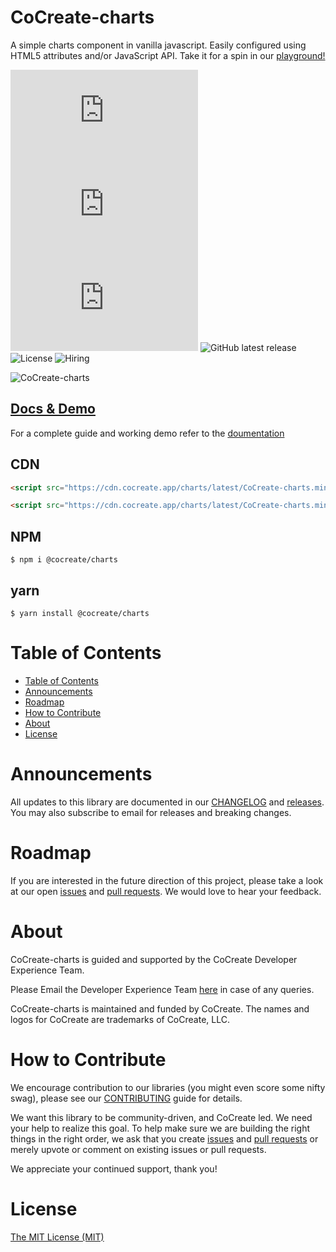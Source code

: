# CoCreate-charts

A simple charts component in vanilla javascript. Easily configured using HTML5 attributes and/or JavaScript API. Take it for a spin in our [playground!](https://cocreate.app/docs/charts)

![minified](https://img.badgesize.io/https://cdn.cocreate.app/charts/latest/CoCreate-charts.min.js?style=flat-square&label=minified&color=orange)
![gzip](https://img.badgesize.io/https://cdn.cocreate.app/charts/latest/CoCreate-charts.min.js?compression=gzip&style=flat-square&label=gzip&color=yellow)
![brotli](https://img.badgesize.io/https://cdn.cocreate.app/charts/latest/CoCreate-charts.min.js?compression=brotli&style=flat-square&label=brotli)
![GitHub latest release](https://img.shields.io/github/v/release/CoCreate-app/CoCreate-charts?style=flat-square)
![License](https://img.shields.io/github/license/CoCreate-app/CoCreate-charts?style=flat-square)
![Hiring](https://img.shields.io/static/v1?style=flat-square&label=&message=Hiring&color=blueviolet)

![CoCreate-charts](https://cdn.cocreate.app/docs/CoCreate-charts.gif)

## [Docs & Demo](https://cocreate.app/docs/charts)

For a complete guide and working demo refer to the [doumentation](https://cocreate.app/docs/charts)

## CDN

```html
<script src="https://cdn.cocreate.app/charts/latest/CoCreate-charts.min.js"></script>
```

```html
<script src="https://cdn.cocreate.app/charts/latest/CoCreate-charts.min.css"></script>
```

## NPM

```shell
$ npm i @cocreate/charts
```

## yarn

```shell
$ yarn install @cocreate/charts
```

# Table of Contents

- [Table of Contents](#table-of-contents)
- [Announcements](#announcements)
- [Roadmap](#roadmap)
- [How to Contribute](#how-to-contribute)
- [About](#about)
- [License](#license)

<a name="announcements"></a>

# Announcements

All updates to this library are documented in our [CHANGELOG](https://github.com/CoCreate-app/CoCreate-charts/blob/master/CHANGELOG.md) and [releases](https://github.com/CoCreate-app/CoCreate-charts/releases). You may also subscribe to email for releases and breaking changes.

<a name="roadmap"></a>

# Roadmap

If you are interested in the future direction of this project, please take a look at our open [issues](https://github.com/CoCreate-app/CoCreate-charts/issues) and [pull requests](https://github.com/CoCreate-app/CoCreate-charts/pulls). We would love to hear your feedback.

<a name="about"></a>

# About

CoCreate-charts is guided and supported by the CoCreate Developer Experience Team.

Please Email the Developer Experience Team [here](mailto:develop@cocreate.app) in case of any queries.

CoCreate-charts is maintained and funded by CoCreate. The names and logos for CoCreate are trademarks of CoCreate, LLC.

<a name="contribute"></a>

# How to Contribute

We encourage contribution to our libraries (you might even score some nifty swag), please see our [CONTRIBUTING](https://github.com/CoCreate-app/CoCreate-charts/blob/master/CONTRIBUTING.md) guide for details.

We want this library to be community-driven, and CoCreate led. We need your help to realize this goal. To help make sure we are building the right things in the right order, we ask that you create [issues](https://github.com/CoCreate-app/CoCreate-charts/issues) and [pull requests](https://github.com/CoCreate-app/CoCreate-charts/pulls) or merely upvote or comment on existing issues or pull requests.

We appreciate your continued support, thank you!


<a name="license"></a>
# License

[The MIT License (MIT)](https://github.com/CoCreate-app/CoCreate-charts/blob/master/LICENSE)
